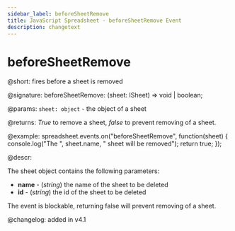 ```yaml
---
sidebar_label: beforeSheetRemove
title: JavaScript Spreadsheet - beforeSheetRemove Event
description: changetext
---
```


# beforeSheetRemove

@short: fires before a sheet is removed

@signature: beforeSheetRemove: (sheet: ISheet) => void | boolean;

@params:
`sheet: object` - the object of a sheet

@returns:
*True* to remove a sheet, *false* to prevent removing of a sheet.

@example:
spreadsheet.events.on("beforeSheetRemove", function(sheet) {
    console.log("The ", sheet.name, " sheet will be removed");
    return true;
});

@descr:

The sheet object contains the following parameters:

- **name** - (*string*) the name of the sheet to be deleted
- **id** - (*string*) the id of the sheet to be deleted

The event is blockable, returning false will prevent removing of a sheet.

@changelog: added in v4.1
